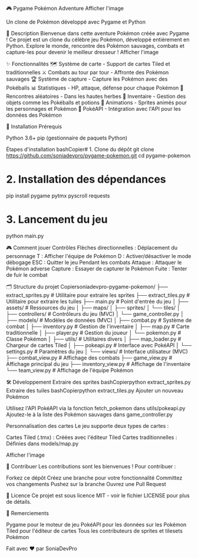 🎮 Pygame Pokémon Adventure
Afficher l'image

Un clone de Pokémon développé avec Pygame et Python


📝 Description
Bienvenue dans cette aventure Pokémon créée avec Pygame !
Ce projet est un clone du célèbre jeu Pokémon, développé entièrement en Python.
Explore le monde, rencontre des Pokémon sauvages, combats et capture-les pour devenir le meilleur dresseur !
Afficher l'image

✨ Fonctionnalités
🗺️ Système de carte - Support de cartes Tiled et traditionnelles
⚔️ Combats au tour par tour - Affronte des Pokémon sauvages
🏆 Système de capture - Capture les Pokémon avec des Pokéballs
📊 Statistiques - HP, attaque, défense pour chaque Pokémon
🌿 Rencontres aléatoires - Dans les hautes herbes
🎒 Inventaire - Gestion des objets comme les Pokéballs et potions
🔄 Animations - Sprites animés pour les personnages et Pokémon
🔌 PokéAPI - Intégration avec l'API pour les données des Pokémon

🚀 Installation
Prérequis

Python 3.6+
pip (gestionnaire de paquets Python)

Étapes d'installation
bashCopier# 1. Clone du dépôt
git clone https://github.com/soniadevpro/pygame-pokemon.git
cd pygame-pokemon

# 2. Installation des dépendances
pip install pygame pytmx pyscroll requests

# 3. Lancement du jeu
python main.py

🎮 Comment jouer
Contrôles
Flèches directionnelles : Déplacement du personnage
T : Afficher l'équipe de Pokémon
D : Activer/désactiver le mode débogage
ESC : Quitter le jeu
Pendant les combats
Attaque : Attaquer le Pokémon adverse
Capture : Essayer de capturer le Pokémon
Fuite : Tenter de fuir le combat

🗂️ Structure du projet
Copiersoniadevpro-pygame-pokemon/
├── extract_sprites.py     # Utilitaire pour extraire les sprites
├── extract_tiles.py       # Utilitaire pour extraire les tuiles
├── main.py                # Point d'entrée du jeu
│
├── assets/                # Ressources du jeu
│   ├── maps/
│   ├── sprites/
│   └── tiles/
│
├── controllers/           # Contrôleurs du jeu (MVC)
│   └── game_controller.py
│
├── models/                # Modèles de données (MVC)
│   ├── combat.py          # Système de combat
│   ├── inventory.py       # Gestion de l'inventaire
│   ├── map.py             # Carte traditionnelle
│   ├── player.py          # Gestion du joueur
│   └── pokemon.py         # Classe Pokémon
│
├── utils/                 # Utilitaires divers
│   ├── map_loader.py      # Chargeur de cartes Tiled
│   ├── pokeapi.py         # Interface avec PokéAPI
│   └── settings.py        # Paramètres du jeu
│
└── views/                 # Interface utilisateur (MVC)
    ├── combat_view.py     # Affichage des combats
    ├── game_view.py       # Affichage principal du jeu
    ├── inventory_view.py  # Affichage de l'inventaire
    └── team_view.py       # Affichage de l'équipe Pokémon

🛠️ Développement
Extraire des sprites
bashCopierpython extract_sprites.py
Extraire des tuiles
bashCopierpython extract_tiles.py
Ajouter un nouveau Pokémon

Utilisez l'API PokéAPI via la fonction fetch_pokemon dans utils/pokeapi.py
Ajoutez-le à la liste des Pokémon sauvages dans game_controller.py

Personnalisation des cartes
Le jeu supporte deux types de cartes :

Cartes Tiled (.tmx) : Créées avec l'éditeur Tiled
Cartes traditionnelles : Définies dans models/map.py

Afficher l'image

🤝 Contribuer
Les contributions sont les bienvenues ! Pour contribuer :

Forkez ce dépôt
Créez une branche pour votre fonctionnalité
Committez vos changements
Pushez sur la branche
Ouvrez une Pull Request


📜 Licence
Ce projet est sous licence MIT - voir le fichier LICENSE pour plus de détails.

🙏 Remerciements

Pygame pour le moteur de jeu
PokéAPI pour les données sur les Pokémon
Tiled pour l'éditeur de cartes
Tous les contributeurs de sprites et tilesets Pokémon


Fait avec ❤️ par SoniaDevPro
